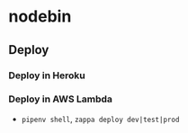 # nodebin

## Deploy

### Deploy in Heroku

### Deploy in AWS Lambda

- ```pipenv shell```, ```zappa deploy dev|test|prod```
